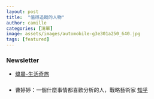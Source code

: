 ```yaml
---
layout: post
title:  "值得追蹤的人物"
author: camille
categories: [清單]
image: assets/images/automobile-g3e301a250_640.jpg
tags: [featured]
---
```


### Newsletter
- [煒晨-生活奇旅](https://weichen.blog/)

###
- 曹婷婷：一個什麼事情都喜歡分析的人，戰略藝術家 [知乎](https://www.zhihu.com/people/cao-ting-ting)
